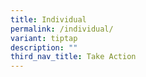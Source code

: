```yaml
---
title: Individual
permalink: /individual/
variant: tiptap
description: ""
third_nav_title: Take Action
---
```

